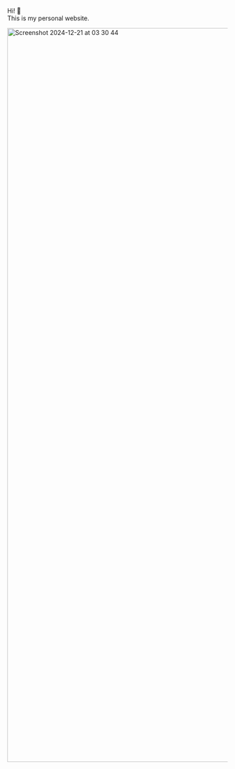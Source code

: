 Hi! 👋 <br>
This is my personal website. <br>

<img width="1680" alt="Screenshot 2024-12-21 at 03 30 44" src="https://github.com/user-attachments/assets/b46b19a1-8eb1-49bb-a664-19dcd2a57c79" />
